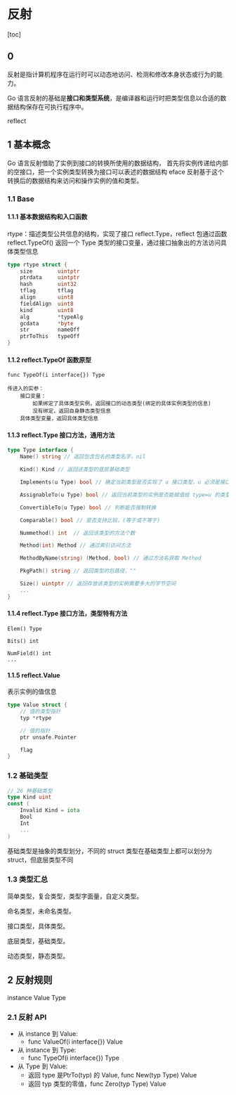 # 反射

[toc]

## 0

反射是指计算机程序在运行时可以动态地访问、检测和修改本身状态或行为的能力。

Go 语言反射的基础是**接口和类型系统**，是编译器和运行时把类型信息以合适的数据结构保存在可执行程序中。

reflect

## 1 基本概念

Go 语言反射借助了实例到接口的转换所使用的数据结构，
首先将实例传递给内部的空接口，把一个实例类型转换为接口可以表述的数据结构 eface
反射基于这个转换后的数据结构来访问和操作实例的值和类型。

### 1.1 Base

#### 1.1.1 基本数据结构和入口函数

rtype：描述类型公共信息的结构，实现了接口 reflect.Type，reflect 包通过函数 reflect.TypeOf() 返回一个 Type 类型的接口变量，通过接口抽象出的方法访问具体类型信息

```go
type rtype struct {
    size        uintptr
    ptrdata     uintptr
    hash        uint32
    tflag       tflag
    align       uint8
    fieldAlign  uint8
    kind        uint8
    alg         *typeAlg
    gcdata      *byte
    str         nameOff
    ptrToThis   typeOff
}
```

#### 1.1.2 reflect.TypeOf 函数原型

```text
func TypeOf(i interface{}) Type

传进入的实参：
    接口变量：
        如果绑定了具体类型实例，返回接口的动态类型(绑定的具体实例类型的信息)
        没有绑定，返回自身静态类型信息
    具体类型变量，返回具体类型信息
```

#### 1.1.3 reflect.Type 接口方法，通用方法

```go
type Type interface {
    Name() string // 返回包含包名的类型名字，nil

    Kind() Kind // 返回该类型的底层基础类型

    Implements(u Type) bool // 确定当前类型是否实现了 u 接口类型，u 必须是接口类型的 Type

    AssignableTo(u Type) bool // 返回当前类型的实例是否能赋值给 type=u 的类型变量

    ConvertibleTo(u Type) bool // 判断能否强制转换

    Comparable() bool // 是否支持比较，(等于或不等于)

    Nummethod() int  // 返回该类型的方法个数

    Method(int) Method // 通过索引访问方法

    MethodByName(string) (Method, bool) // 通过方法名获取 Method

    PkgPath() string // 返回类型的包路径，""

    Size() uintptr // 返回存放该类型的实例需要多大的字节空间
    ...
}
```

#### 1.1.4 reflect.Type 接口方法，类型特有方法

```text
Elem() Type

Bits() int

NumField() int
...

```

#### 1.1.5 reflect.Value

表示实例的值信息

```go
type Value struct {
    // 值的类型指针
    typ *rtype

    // 值的指针
    ptr unsafe.Pointer

    flag
}
```

### 1.2 基础类型

```go
// 26 种基础类型
type Kind uint
const (
    Invalid Kind = iota
    Bool
    Int
    ...
)
```

基础类型是抽象的类型划分，不同的 struct 类型在基础类型上都可以划分为 struct，但底层类型不同

### 1.3 类型汇总

简单类型，复合类型，类型字面量，自定义类型。

命名类型，未命名类型。

接口类型，具体类型。

底层类型，基础类型。

动态类型，静态类型。

## 2 反射规则

instance Value Type

### 2.1 反射 API

- 从 instance 到 Value:
  - func ValueOf(i interface{}) Value
- 从 instance 到 Type:
  - func TypeOf(i interface{}) Type
- 从 Type 到 Value:
  - 返回 type 是PtrTo(typ) 的 Value, func New(typ Type) Value
  - 返回 typ 类型的零值，func Zero(typ Type) Value
